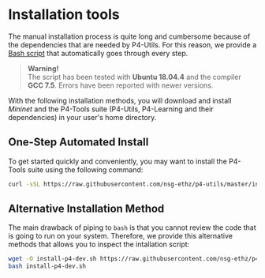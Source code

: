 # Installation tools

The manual installation process is quite long and cumbersome because of the
dependencies that are needed by P4-Utils. For this reason, we provide a
[Bash script](https://github.com/nsg-ethz/p4-utils/blob/master/install-tools/install-p4-dev.sh)
that automatically goes through every step.

> **Warning!**  
> The script has been tested with **Ubuntu 18.04.4** and the compiler
> **GCC 7.5**. Errors have been reported with newer versions.

With the following installation methods, you will download and install *Mininet*
and the P4-Tools suite (P4-Utils, P4-Learning and their dependencies) in your 
user's home directory.

## One-Step Automated Install

To get started quickly and conveniently, you may want to install the P4-Tools suite 
using the following command:

```bash
curl -sSL https://raw.githubusercontent.com/nsg-ethz/p4-utils/master/install-tools/install-p4-dev.sh | bash
```

## Alternative Installation Method

The main drawback of piping to `bash` is that you cannot review the code
that is going to run on your system. Therefore, we provide this alternative
methods that allows you to inspect the intallation script:

```bash
wget -O install-p4-dev.sh https://raw.githubusercontent.com/nsg-ethz/p4-utils/master/install-tools/install-p4-dev.sh
bash install-p4-dev.sh
```
